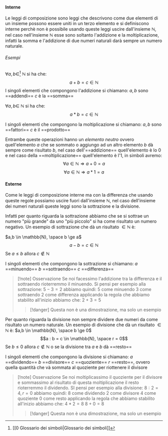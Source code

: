 #### Interne

Le leggi di composizione sono leggi che descrivono come due elementi di un insieme possono essere uniti in un terzo elemento e si definiscono interne perchè non è possibile usando queste leggi uscire dall'insieme $\mathbb{N}$, nel caso nell'insieme $\mathbb{N}$ esse sono soltanto l'addizione e la moltiplicazione, infatti la somma e l'addizione di due numeri naturali darà sempre un numero naturale.
###### Esempi

$\forall a,b \in$[^1] $\mathbb{N}$ si ha che:
$$a + b = c \in \mathbb{N}$$
I singoli elementi che compongono l'addizione si chiamano:
$a,b$ sono ==addendi== 
$c$ è la ==somma==

$\forall a,b \in$ $\mathbb{N}$ si ha che:
$$a * b = c \in \mathbb{N}$$

I singoli elementi che compongono la moltiplicazione si chiamano:
$a,b$ sono ==fattori==
$c$ è il ==prodotto==


Entrambe queste operazioni hanno un *elemento neutro* ovvero quell'elemento $a$ che se sommato o aggiungo ad un altro elemento $b$ dà sempre come risultato $b$, nel caso dell'==addizione== quell'elemento è lo $0$ e nel caso della ==moltiplicazione== quell'elemento è l'$1$, in simboli avremo:
$$\forall a \in \mathbb{N} \Longrightarrow a + 0 = a$$
$$\forall a \in \mathbb{N} \Longrightarrow a * 1 = a$$

#### Esterne

Come le leggi di composizione interne ma con la differenza che usando queste regole possiamo uscire fuori dall'insieme $\mathbb{N}$, nel caso dell'insieme dei numeri naturali queste leggi sono la sottrazione e la divisione.

Infatti per quanto riguarda la sottrazione abbiamo che se si sottrae un numero "più grande" da uno "più piccolo" si ha come risultato un numero negativo.
Un esempio di sottrazione che dà un risultato $\in \mathbb{N}$ è:

$a,b \in \mathbb{N}, \space b \ge a$
$$a - b = c \in \mathbb{N}$$
Se $a \le b$ allora $c \notin \mathbb{N}$  

I singoli elementi che compongono la sottrazione si chiamano:
$a$ ==minuendo==
$b$ ==sottraendo==
$c$ ==differenza== 

>[!note] Osservazione
Se noi facessimo l'addizione tra la differenza e il sottraendo rioterremmo il minuendo. Si pensi per esempio alla sottrazione:
$5 - 3 = 2$
abbiamo quindi:
$5$ come minuendo
$3$ come sottraendo
$2$ come differenza
applicando la regola che abbiamo stabilito all'inizio abbiamo che:
$2 + 3 = 5$
>>[!danger] Questa non è una dimostrazione, ma solo un esempio


Per quanto riguarda la divisione non sempre dividere due numeri da come risultato un numero naturale. Un esempio di divisione che dà un risultato $\in \mathbb{N}$ è:
$a,b \in \mathbb{N}, \space b \ge 0$
$$a : b = c \in \mathbb{N}, \space r = 0$$
Se $b \le 0$ allora $c \notin \mathbb{N}$ o se la divisione tra $a$ e $b$ dà ==resto==

I singoli elementi che compongono la divisione si chiamano:
$a$ ==dividendo==
$b$ ==divisore==
$c$ ==quoziente== 
$r$ ==resto==, ovvero quella quantità che và sommata al quoziente per riottenere il divisore

>[!note] Osservazione
Se noi moltiplicassimo il quoziente per il divisore e sommassimo al risultato di questa moltiplicazione il resto rioterremmo il dividendo. SI pensi per esempio alla divisione:
$8 : 2 = 4, r = 0$
abbiamo quindi:
$8$ come dividendo
$2$ come divisore
$4$ come quoziente
$0$ come resto
applicando la regola che abbiamo stabilito all'inizio abbiamo che:
$4 * 2 = 8$
$8 + 0 = 8$
>>[!danger] Questa non è una dimostrazione, ma solo un esempio



[^1]: [[0 Glossario dei simboli|Glossario dei simboli]] 